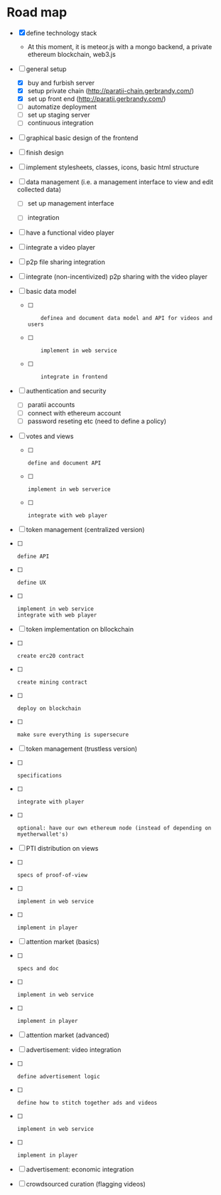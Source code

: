 # Road map

- [X] define technology stack
  - At this moment, it is meteor.js with a mongo backend, a private ethereum blockchain, web3.js

- [ ] general setup	
  - [x] buy and furbish server
  - [x] setup private chain (http://paratii-chain.gerbrandy.com/)
  - [x] set up front end (http://paratii.gerbrandy.com/)
  - [ ] automatize deployment
  - [ ] set up staging server
  - [ ] continuous integration
		
- [ ] 	graphical basic design of the frontend	
  - [ ]	finish design
  - [ ]	implement stylesheets, classes, icons, basic html structure

- [ ] data management (i.e. a management interface to view and edit collected data)
  - [ ] set up management interface
  - [ ] integration
	
		
- [ ]	have a functional video player	
  - [ ]	integrate a video player
		
- [ ]	p2p file sharing integration	
  - [ ]	integrate (non-incentivized) p2p sharing with the video player
		
- [ ] basic data model	
  - [ ]			definea and document data model and API for videos and users
  - [ ]			implement in web service
  - [ ]			integrate in frontend 
		
- [ ] authentication and security	
  - [ ] paratii accounts
  - [ ] connect with ethereum account
  - [ ] password reseting etc (need to define a policy)
	
- [ ] votes and views	
  - [ ]		define and document API
  - [ ]		implement in web serverice
  - [ ]		integrate with web player
		
- [ ]	token management (centralized version)	
  - [ ]		define API
  - [ ]		define UX 
  - [ ]		implement in web service
		integrate with web player
		
- [ ]	token implementation on bllockchain	
  - [ ]		create erc20 contract
  - [ ]		create mining contract
  - [ ]		deploy on blockchain
  - [ ]		make sure everything is supersecure
		
- [ ]	token management (trustless version)	
  - [ ]		specifications
  - [ ]		integrate with player
  - [ ]		optional: have our own ethereum node (instead of depending on myetherwallet's)
		
- [ ]	PTI distribution on views	
  - [ ]		specs of proof-of-view
  - [ ]		implement in web service
  - [ ]		implement in player
  		
- [ ]	attention market (basics)	
  - [ ]		specs and doc
  - [ ]		implement in web service
  - [ ]		implement in player
		
- [ ]	attention market (advanced)	
		
		
- [ ]	advertisement: video integration	
  - [ ]		define advertisement logic
  - [ ]		define how to stitch together ads and videos
  - [ ]		implement in web service
  - [ ]		implement in player
		
- [ ]	advertisement: economic integration	

- [ ]	crowdsourced curation (flagging videos)	
